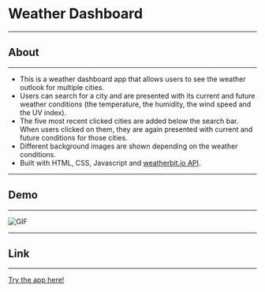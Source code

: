 # Weather Dashboard

---

## About

---

- This is a weather dashboard app that allows users to see the weather outlook for multiple cities.
- Users can search for a city and are presented with its current and future weather conditions (the temperature, the humidity, the wind speed and the UV index).
- The five most recent clicked cities are added below the search bar. When users clicked on them, they are again presented with current and future conditions for those cities.
- Different background images are shown depending on the weather conditions.
- Built with HTML, CSS, Javascript and [weatherbit.io API](https://www.weatherbit.io/).

---

## Demo

---

![GIF](https://media.giphy.com/media/MGkI564kdMCE6DVrsC/giphy.gif)

---

## Link

---

[Try the app here!](https://daisyle0203.github.io/Weather_Dashboard/)
